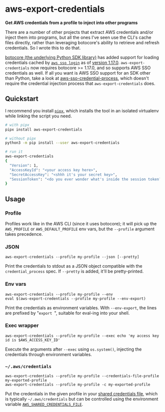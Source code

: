 # aws-export-credentials
**Get AWS credentials from a profile to inject into other programs**

There are a number of other projects that extract AWS credentials and/or
inject them into programs, but all the ones I've seen use the CLI's cache
files directly, rather than leveraging botocore's ability to retrieve and
refresh credentials. So I wrote this to do that.

[botocore (the underlying Python SDK library)](https://botocore.amazonaws.com/v1/documentation/api/latest/index.html) has added support for loading credentials cached by [`aws sso login`](https://awscli.amazonaws.com/v2/documentation/api/latest/reference/sso/login.html) as of [version 1.17.0](https://github.com/boto/botocore/blob/develop/CHANGELOG.rst#1170).
`aws-export-credentials` now requires botocore >= 1.17.0, and so supports AWS SSO credentials as well.
If all you want is AWS SSO support for an SDK other than Python, take a look at [aws-sso-credential-process](https://github.com/benkehoe/aws-sso-credential-process), which doesn't require the credential injection process that `aws-export-credentials` does.

## Quickstart

I recommend you install [`pipx`](https://pipxproject.github.io/pipx/), which installs the tool in an isolated virtualenv while linking the script you need.

```bash
# with pipx
pipx install aws-export-credentials

# without pipx
python3 -m pip install --user aws-export-credentials

# run it
aws-export-credentials
{
  "Version": 1,
  "AccessKeyId": "<your access key here>",
  "SecretAccessKey": "<shhh it's your secret key>",
  "SessionToken": "<do you ever wonder what's inside the session token?>"
}
```

## Usage
### Profile
Profiles work like in the AWS CLI (since it uses botocore); it will pick up the `AWS_PROFILE`
or `AWS_DEFAULT_PROFILE` env vars, but the `--profile` argument takes precedence.

### JSON
```
aws-export-credentials --profile my-profile --json [--pretty]
```
Print the credentials to stdout as a JSON object compatible with the `credential_process`
spec. If `--pretty` is added, it'll be pretty-printed.

### Env vars
```
aws-export-credentials --profile my-profile --env
eval $(aws-export-credentials --profile my-profile --env-export)
```
Print the credentials as environment variables. With `--env-export`, the lines are prefixed
by "`export `", suitable for eval-ing into your shell.

### Exec wrapper
```
aws-export-credentials --profile my-profile --exec echo 'my access key id is $AWS_ACCESS_KEY_ID'
```
Execute the arguments after `--exec` using `os.system()`, injecting the credentials through
environment variables.

### `~/.aws/credentials`
```
aws-export-credentials --profile my-profile --credentials-file-profile my-exported-profile
aws-export-credentials --profile my-profile -c my-exported-profile
```
Put the credentials in the given profile in your [shared credentials file](https://ben11kehoe.medium.com/aws-configuration-files-explained-9a7ea7a5b42e), which is typically `~/.aws/credentials` but can be controlled using the environment variable [`AWS_SHARED_CREDENTIALS_FILE`](https://docs.aws.amazon.com/cli/latest/userguide/cli-configure-envvars.html).
